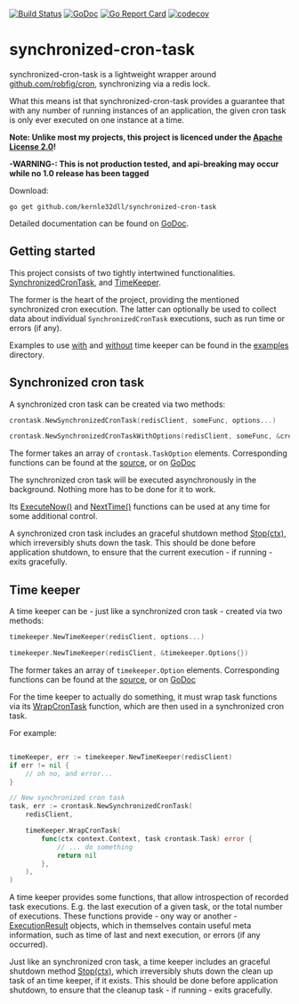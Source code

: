 [![Build Status](https://travis-ci.com/kernle32dll/synchronized-cron-task.svg?branch=master)](https://travis-ci.com/kernle32dll/synchronized-cron-task)
[![GoDoc](https://godoc.org/github.com/kernle32dll/synchronized-cron-task?status.svg)](http://godoc.org/github.com/kernle32dll/synchronized-cron-task)
[![Go Report Card](https://goreportcard.com/badge/github.com/kernle32dll/synchronized-cron-task)](https://goreportcard.com/report/github.com/kernle32dll/synchronized-cron-task)
[![codecov](https://codecov.io/gh/kernle32dll/synchronized-cron-task/branch/master/graph/badge.svg)](https://codecov.io/gh/kernle32dll/synchronized-cron-task)

# synchronized-cron-task

synchronized-cron-task is a lightweight wrapper around [github.com/robfig/cron](https://github.com/robfig/cron), synchronizing via a redis lock.

What this means ist that synchronized-cron-task provides a guarantee that with any number of running instances of an application, the given cron task
is only ever executed on one instance at a time.

**Note: Unlike most my projects, this project is licenced under the [Apache License 2.0](./LICENSE)!**

**-WARNING-: This is not production tested, and api-breaking may occur while no 1.0 release has been tagged**

Download:

```
go get github.com/kernle32dll/synchronized-cron-task
```

Detailed documentation can be found on [GoDoc](https://godoc.org/github.com/kernle32dll/synchronized-cron-task).

## Getting started

This project consists of two tightly intertwined functionalities. [SynchronizedCronTask](./synchronized_cron_task.go), and [TimeKeeper](./timekeeper/time_keeper.go).

The former is the heart of the project, providing the mentioned synchronized cron execution. The latter can optionally be used to collect data
about individual `SynchronizedCronTask` executions, such as run time or errors (if any).

Examples to use [with](./examples/example-with-timekeeper/main.go) and [without](./examples/example-without-timekeeper/main.go) time keeper can be
found in the [examples](./examples) directory.

## Synchronized cron task

A synchronized cron task can be created via two methods:

```go
crontask.NewSynchronizedCronTask(redisClient, someFunc, options...)

crontask.NewSynchronizedCronTaskWithOptions(redisClient, someFunc, &crontask.TaskOptions{})
```

The former takes an array of `crontask.TaskOption` elements. Corresponding functions can be found at the [source](./synchronized_cron_task_options.go),
or on [GoDoc](https://godoc.org/github.com/kernle32dll/synchronized-cron-task#TaskOption)

The synchronized cron task will be executed asynchronously in the background. Nothing more has to be done for it to work.

Its [ExecuteNow()](https://godoc.org/github.com/kernle32dll/synchronized-cron-task#SynchronizedCronTask.ExecuteNow) and
[NextTime()](https://godoc.org/github.com/kernle32dll/synchronized-cron-task#SynchronizedCronTask.NextTime) functions can be
used at any time for some additional control.

A synchronized cron task includes an graceful shutdown method [Stop(ctx)](https://godoc.org/github.com/kernle32dll/synchronized-cron-task#SynchronizedCronTask.Stop),
which irreversibly shuts down the task. This should be done before application shutdown, to ensure that the current
execution - if running - exits gracefully.

## Time keeper

A time keeper can be - just like a synchronized cron task - created via two methods:

```go
timekeeper.NewTimeKeeper(redisClient, options...)

timekeeper.NewTimeKeeper(redisClient, &timekeeper.Options{})
```

The former takes an array of `timekeeper.Option` elements. Corresponding functions can be found at the [source](./timekeeper/time_keeper_options.go),
or on [GoDoc](https://godoc.org/github.com/kernle32dll/synchronized-cron-task/timekeeper#Option)

For the time keeper to actually do something, it must wrap task functions via its [WrapCronTask](https://godoc.org/github.com/kernle32dll/synchronized-cron-task/timekeeper#TimeKeeper.WrapCronTask)
function, which are then used in a synchronized cron task.

For example:

```go

timeKeeper, err := timekeeper.NewTimeKeeper(redisClient)
if err != nil {
    // oh no, and error...
}

// New synchronized cron task
task, err := crontask.NewSynchronizedCronTask(
    redisClient,

    timeKeeper.WrapCronTask(
        func(ctx context.Context, task crontask.Task) error {
            // ... do something
            return nil
        },
    ),
)

```

A time keeper provides some functions, that allow introspection of recorded task executions. E.g. the last execution of a given task,
or the total number of executions. These functions provide - ony way or another - [ExecutionResult](https://godoc.org/github.com/kernle32dll/synchronized-cron-task/timekeeper#ExecutionResult)
objects, which in themselves contain useful meta information, such as time of last and next execution, or errors (if any occurred).

Just like an synchronized cron task, a time keeper includes an graceful shutdown method [Stop(ctx)](https://godoc.org/github.com/kernle32dll/synchronized-cron-task/timekeeper#TimeKeeper.Stop),
which irreversibly shuts down the clean up task of an time keeper, if it exists. This should be done before application shutdown,
to ensure that the cleanup task - if running - exits gracefully.